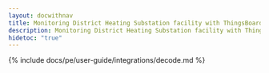 ```yaml
---
layout: docwithnav
title: Monitoring District Heating Substation facility with ThingsBoard using Decode DL28 communication processor
description: Monitoring District Heating Substation facility with ThingsBoard using Decode DL28 communication processor
hidetoc: "true"
---
```

{% include docs/pe/user-guide/integrations/decode.md %}
